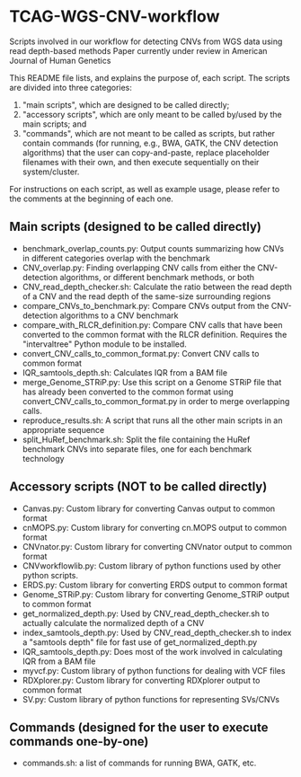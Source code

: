 # TCAG-WGS-CNV-workflow
Scripts involved in our workflow for detecting CNVs from WGS data using read depth-based methods
Paper currently under review in American Journal of Human Genetics

This README file lists, and explains the purpose of, each script.
The scripts are divided into three categories:

1) "main scripts", which are designed to be called directly;
2) "accessory scripts", which are only meant to be called by/used by the main scripts; and
3) "commands", which are not meant to be called as scripts, but rather contain commands
(for running, e.g., BWA, GATK, the CNV detection algorithms) that the user
can copy-and-paste, replace placeholder filenames with their own,
and then execute sequentially on their system/cluster.

For instructions on each script, as well as example usage, please refer to the comments at the beginning
of each one.

## Main scripts (designed to be called directly)

* benchmark_overlap_counts.py: Output counts summarizing how CNVs in different categories overlap with the benchmark
* CNV_overlap.py: Finding overlapping CNV calls from either the CNV-detection algorithms, or different benchmark methods, or both
* CNV_read_depth_checker.sh: Calculate the ratio between the read depth of a CNV and the read depth of the same-size surrounding regions
* compare_CNVs_to_benchmark.py: Compare CNVs output from the CNV-detection algorithms to a CNV benchmark
* compare_with_RLCR_definition.py: Compare CNV calls that have been converted to the common format with the RLCR definition. Requires the "intervaltree" Python module to be installed.
* convert_CNV_calls_to_common_format.py: Convert CNV calls to common format
* IQR_samtools_depth.sh: Calculates IQR from a BAM file
* merge_Genome_STRiP.py: Use this script on a Genome STRiP file that has already been converted to the common format using convert_CNV_calls_to_common_format.py in order to merge overlapping calls.
* reproduce_results.sh: A script that runs all the other main scripts in an appropriate sequence
* split_HuRef_benchmark.sh: Split the file containing the HuRef benchmark CNVs into separate files, one for each benchmark technology

## Accessory scripts (NOT to be called directly)
* Canvas.py: Custom library for converting Canvas output to common format
* cnMOPS.py: Custom library for converting cn.MOPS output to common format
* CNVnator.py: Custom library for converting CNVnator output to common format
* CNVworkflowlib.py: Custom library of python functions used by other python scripts.
* ERDS.py: Custom library for converting ERDS output to common format
* Genome_STRiP.py: Custom library for converting Genome_STRiP output to common format
* get_normalized_depth.py: Used by CNV_read_depth_checker.sh to actually calculate the normalized depth of a CNV
* index_samtools_depth.py: Used by CNV_read_depth_checker.sh to index a "samtools depth" file for fast use of get_normalized_depth.py
* IQR_samtools_depth.py: Does most of the work involved in calculating IQR from a BAM file
* myvcf.py: Custom library of python functions for dealing with VCF files
* RDXplorer.py: Custom library for converting RDXplorer output to common format
* SV.py: Custom library of python functions for representing SVs/CNVs

## Commands (designed for the user to execute commands one-by-one)
* commands.sh: a list of commands for running BWA, GATK, etc.
